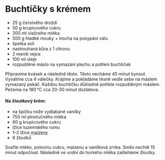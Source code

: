 
# Buchtičky s krémem

* 25 g čerstvého droždí
* 50 g krupicového cukru
* 200 ml vlažného mléka
* 500 g hladké mouky + trocha na posypání válu
* špetka soli
* nastrouhaná kůra z 1 citronu
* 2 menší vejce
* 100 ml oleje
* rozpuštěné máslo na vymazání plechu a potření buchtiček

Připravíme kvásek a následně těsto. Těsto necháme 45 minut kynout. Vyválíme cca 4 válečky. Krájíme a pokládáme těsně vedle sebe na
máslem vymazaný pekáč. Každou buchtičku důkladně potřete rozpuštěným máslem. Pečema na  180 °C cca 20-30 minut dozlatova.

#### Na žloutkový krém:

* na špičku nože vydlabané vanilky
* 750 ml plnotučného mléka
* 60 g krupicového cukru
* lžíce tuzemského rumu
* 1–2 lžíce  <abbr title="Kukuřičný škrob">maizeny</abbr>
* 6 žloutků

Svařte mléko, polovinu cukru, maizenu a vanilková zrnka. Směs nechtě 15 minut odpočívat. Následně ve vodní do horkého mléka zašleháme žloutky.

